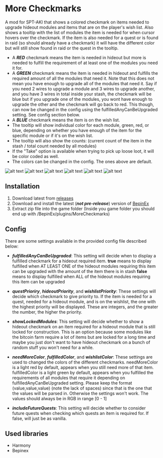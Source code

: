 # More Checkmarks

A mod for SPT-AKI that shows a colored checkmark on items needed to upgrade hideout modules and items that are on the player's wish list.
Also shows a tooltip with the list of modules the item is needed for when cursor hovers over the checkmark.
If the item is also needed for a quest or is found in raid (so should already have a checkmark) it will have the different color but will still show found in raid or the quest in the tooltip.

- A **_RED_** checkmark means the item is needed in hideout but more is needed to fulfill the requirement of at least one of the modules you need it for.
- A **_GREEN_** checkmark means the item is needed in hideout and fulfills the required amount of all the modules that need it. Note that this does not mean you have enough to upgrade all of the modules that need it. Say if you need 2 wires to upgrade a module and 3 wires to upgrade another, and you have 3 wires in total inside your stash, the checkmark will be blue but if you upgrade one of the modules, you wont have enough to upgrade the other and the checkmark will go back to red. This though, can now be changed in the config using the fulfilledAnyCanBeUpgraded setting. See config section below.
- A **_BLUE_** checkmark means the item is on the wish list.
- The tooltip will show individual color for each module, green, red, or blue, depending on whether you have enough of the item for the specific module or if it's on the wish list.
- The tooltip will also show the counts: (current count of the item in the stash / total count needed by all modules)
- If the "Take" option is available when trying to pick up loose loot, it will be color coded as well.
- The colors can be changed in the config. The ones above are default.

![alt text](https://github.com/TommySoucy/MoreCheckmarks/blob/main/hub/example0.png "Example")
![alt text](https://github.com/TommySoucy/MoreCheckmarks/blob/main/hub/example1.png "Example")
![alt text](https://github.com/TommySoucy/MoreCheckmarks/blob/main/hub/example2.png "Example")
![alt text](https://github.com/TommySoucy/MoreCheckmarks/blob/main/hub/example3.png "Example")
![alt text](https://github.com/TommySoucy/MoreCheckmarks/blob/main/hub/example4.png "Example")
![alt text](https://github.com/TommySoucy/MoreCheckmarks/blob/main/hub/example5.png "Example")

## Installation

1. Download latest from [releases](https://github.com/TommySoucy/MoreCheckmarks/releases)
2. Download and install the latest (**_not pre-release_**) version of [BepinEx](https://github.com/BepInEx/BepInEx/releases)
3. Extract zip file into the game folder (Inside you game folder you should end up with /BepinEx/plugins/MoreCheckmarks)

## Config

There are some settings available in the provided config file described below:

- **_fulfilledAnyCanBeUpgraded_**: This setting will decide when to display a fulfilled checkmark for a hideout required item. 
      **true** means to display fulfilled when AT LEAST ONE of the hideout modules requiring this item can be upgraded with the amount of the item there is in stash
      **false** means to display fulfilled when ALL of the hideout modules requiring this item can be upgraded
      
- **_questPrioriry_**, **_hideoutPriority_**, and **_wishlistPriority_**: These settings will decide which checkmark to give priority to. If the item is needed for a quest, needed for a hideout module, and is on the wishlist, the one with the highest priority will be displayed. These are integers, and the greater the number, the higher the priority.
      
- **_showLockedModules_**: This setting will decide whether to show a hideout checkmark on an item required for a hideout module that is still locked for construction. This is an option because some modules like the bitcoin farm require a lot of items but are locked for a long time and maybe you just don't want to have hideout checkmark on a bunch of random stuff you won't need for a while.

- **_needMoreColor_**, **_fulfilledColor_**, and **_wishlistColor_**: These settings are used to changed the colors of the different checkmarks. needMoreColor is a light red by default, appears when you still need more of that item. fulfilledColor is a light green by default, appears when you fulfilled the requirements of all modules that require it depending on fulfilledAnyCanBeUpgraded setting. Please keep the format (value,value,value) (note the lack of spaces) since that is the one that the values will be parsed in. Otherwise the settings won't work. The values should always be in RGB in range [0 - 1]

- **_includeFutureQuests_**: This setting will decide whether to consider future quests when checking which quests an item is required for. If false, will just be as vanilla.

## Used libraries

- Harmony
- Bepinex
